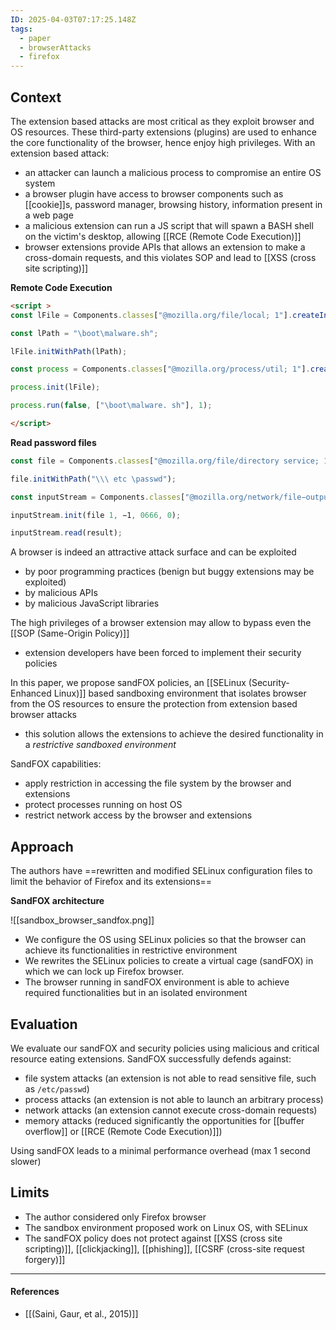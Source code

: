 ```yaml
---
ID: 2025-04-03T07:17:25.148Z
tags:
  - paper
  - browserAttacks
  - firefox
---
```

## Context

The extension based attacks are most critical as they exploit browser and OS resources. These third-party extensions (plugins) are used to enhance the core functionality of the browser, hence enjoy high privileges. With an extension based attack:
- an attacker can launch a malicious process to compromise an entire OS system
- a browser plugin have access to browser components such as [[cookie]]s, password manager, browsing history, information present in a web page
- a malicious extension can run a JS script that will spawn a BASH shell on the victim's desktop, allowing [[RCE (Remote Code Execution)]]
- browser extensions provide APIs that allows an extension to make a cross-domain requests, and this violates SOP and lead to [[XSS (cross site scripting)]]

**Remote Code Execution**

```html
<script >
const lFile = Components.classes["@mozilla.org/file/local; 1"].createInstance(Components.interfaces.nsILocalFile);

const lPath = "\boot\malware.sh";

lFile.initWithPath(lPath);

const process = Components.classes["@mozilla.org/process/util; 1"].createInstance(Components.interfaces.nsIProcess);

process.init(lFile);

process.run(false, ["\boot\malware. sh"], 1);

</script>
```

**Read password files**

```js
const file = Components.classes["@mozilla.org/file/directory service; 1"].getService(Components.interfaces.nsIProperties).get("ProfD", Components.interfaces.nsIFile);

file.initWithPath("\\\ etc \passwd");

const inputStream = Components.classes["@mozilla.org/network/file−output−stream; 1"].createInstance( Components.interfaces.nsIFileInputStream);

inputStream.init(file 1, −1, 0666, 0);

inputStream.read(result);
```

A browser is indeed an attractive attack surface and can be exploited
- by poor programming practices (benign but buggy extensions may be exploited)
- by malicious APIs
- by malicious JavaScript libraries

The high privileges of a browser extension may allow to bypass even the [[SOP (Same-Origin Policy)]]
- extension developers have been forced to implement their security policies

In this paper, we propose sandFOX policies, an [[SELinux (Security-Enhanced Linux)]] based sandboxing environment that isolates browser from the OS resources to ensure the protection from extension based browser attacks
- this solution allows the extensions to achieve the desired functionality in a *restrictive sandboxed environment*

SandFOX capabilities:
- apply restriction in accessing the file system by the browser and extensions
- protect processes running on host OS
- restrict network access by the browser and extensions

## Approach

The authors have ==rewritten and modified SELinux configuration files to limit the behavior of Firefox and its extensions==
 
**SandFOX architecture**

![[sandbox_browser_sandfox.png]]

- We configure the OS using SELinux policies so that the browser can achieve its functionalities in restrictive environment
- We rewrites the SELinux policies to create a virtual cage (sandFOX) in which we can lock up Firefox browser.
- The browser running in sandFOX environment is able to achieve required functionalities but in an isolated environment

## Evaluation

We evaluate our sandFOX and security policies using malicious and critical resource eating extensions. SandFOX successfully defends against:
- file system attacks (an extension is not able to read sensitive file, such as `/etc/passwd`)
- process attacks (an extension is not able to launch an arbitrary process)
- network attacks (an extension cannot execute cross-domain requests)
- memory attacks (reduced significantly the opportunities for [[buffer overflow]] or [[RCE (Remote Code Execution)]])

Using sandFOX leads to a minimal performance overhead (max 1 second slower)
## Limits

- The author considered only Firefox browser
- The sandbox environment proposed work on Linux OS, with SELinux
- The sandFOX policy does not protect against [[XSS (cross site scripting)]], [[clickjacking]], [[phishing]], [[CSRF (cross-site request forgery)]]

---
#### References
- [[(Saini, Gaur, et al., 2015)]]
